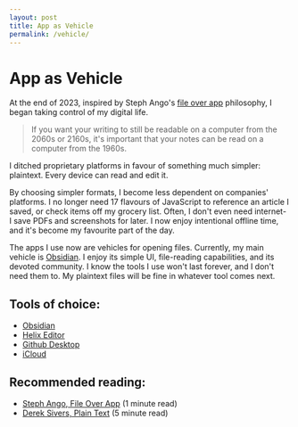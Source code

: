 ```yaml
---
layout: post
title: App as Vehicle
permalink: /vehicle/
---
```

# App as Vehicle
At the end of 2023, inspired by Steph Ango's [file over app](https://stephango.com/file-over-app) philosophy, I began taking control of my digital life.

> If you want your writing to still be readable on a computer from the 2060s or 2160s, it's important that your notes can be read on a computer from the 1960s.

I ditched proprietary platforms in favour of something much simpler: plaintext. Every device can read and edit it.

By choosing simpler formats, I become less dependent on companies' platforms. I no longer need 17 flavours of JavaScript to reference an article I saved, or check items off my grocery list. Often, I don't even need internet- I save PDFs and screenshots for later. I now enjoy intentional offline time, and it's become my favourite part of the day.

The apps I use now are vehicles for opening files. Currently, my main vehicle is [Obsidian](https://obsidian.md). I enjoy its simple UI, file-reading capabilities, and its devoted community. I know the tools I use won't last forever, and I don't need them to. My plaintext files will be fine in whatever tool comes next.

## Tools of choice:
- [Obsidian](https://obsidian.md)
- [Helix Editor](https://helix-editor.com)
- [Github Desktop](https://desktop.github.com)
- [iCloud](https://www.icloud.com)

## Recommended reading:
- [Steph Ango, File Over App](https://stephango.com/file-over-app) (1 minute read)
- [Derek Sivers, Plain Text](https://sive.rs/plaintext) (5 minute read)
